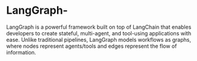 # LangGraph-
LangGraph is a powerful framework built on top of LangChain that enables developers to create stateful, multi-agent, and tool-using applications with ease. Unlike traditional pipelines, LangGraph models workflows as graphs, where nodes represent agents/tools and edges represent the flow of information.
